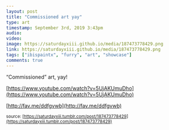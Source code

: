 ```yaml
---
layout: post
title: "Commissioned art yay"
type: art
timestamp: September 3rd, 2019 3:43pm
audio: 
video: 
image: https://saturdayxiii.github.io/media/187473778429.png
link: https://saturdayxiii.github.io/media/187473778429.png
tags: ["ibispaintx", "furry", "art", "showcase"]
comments: true
---
```

“Commissioned” art, yay!

[https://www.youtube.com/watch?v=5UjAKUmuDho](https://www.youtube.com/watch?v=5UjAKUmuDho)


[http://fav.me/ddfgvwb](http://fav.me/ddfgvwb)

<small>source: [https://saturdayxiii.tumblr.com/post/187473778429](https://saturdayxiii.tumblr.com/post/187473778429)</small>